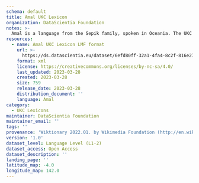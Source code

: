 ```yaml
---
schema: default
title: Amal UKC Lexicon
organization: DataScientia Foundation
notes: >-
  Amal is a language from the Sepik family, spoken in Oceania. The UKC Lexicon of Amal is represented as a lexico-semantic network. It consists of words, word senses, synsets, as well as sense-level and synset-level relationships.
resources:
  - name: Amal UKC Lexicon LMF format
    url: >-
      https://ds.datascientia.eu/dataset/6efd80ff-32a1-4fa4-8c2f-816e27e29219/resource/df185f9f-0220-44df-afef-3c2af05dbd97/download/output-aad.zip
    format: xml
    license: https://creativecommons.org/licenses/by-nc-sa/4.0/
    last_updated: 2023-03-28
    created: 2023-03-28
    size: 759
    release_date: 2023-03-28
    distribution_document: ''
    language: Amal
category:
  - UKC Lexicons
maintainer: DataScientia Foundation
maintainer_email: ''
tags: ''
provenance: 'Wiktionary 2022.01. by Wikimedia Foundation (http://en.wiktionary.org); Princeton WordNet 2.1 by Princeton University (https://wordnet.princeton.edu)'
version: '1.0'
dataset_level: Language Level (L1-2)
dataset_access: Open Access
dataset_description: ''
landing_page: ''
latitude_map: -4.0
longitude_map: 142.0
---
```

